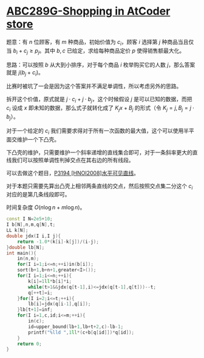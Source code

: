 # [ABC289G-Shopping in AtCoder store](https://atcoder.jp/contests/abc289/tasks/abc289_g)

题意：有 $n$ 位顾客，有 $m$ 种商品，初始价值为 $c_i$，顾客 $i$ 选择第 $j$ 种商品当且仅当 $b_i+c_j\ge p_j$。其中 $b,c$ 已给定，求给每种商品定价 $p$ 使得销售额最大化。

思路：可以按照 $b$ 从大到小排序，对于每个商品 $i$ 枚举购买它的人数 $j$，那么答案就是 $j(b_j+c_i)$。

比赛时被坑了一会是因为这个答案并不满足单调性，所以考虑另外的思路。

拆开这个价值，原式就是 $j\cdot c_i+j\cdot b_j$，这个时候假设 $j$ 是可以已知的数据，而把 $c_i$ 设成 $x$ 即未知的数据，那么式子就转化成了 $K_jx+B_j$ 的形式（令 $K_j=j,B_j=j\cdot b_j$）。

对于一个给定的 $c_i$ 我们需要求得对于所有一次函数的最大值，这个可以使用半平面交维护一个下凸壳。

下凸壳的维护，只需要维护一个斜率递增的直线集合即可，对于一条斜率更大的直线我们可以按照单调性判掉交点在其右边的所有线段。

可以去做这个题目，[P3194 [HNOI2008]水平可见直线](https://www.luogu.com.cn/problem/P3194)。

对于本题只需要先算出凸壳上相邻两条直线的交点，然后按照交点集二分这个 $c_i$ 对应的是第几条线段即可。

时间复杂度 $O(n\log n+m\log n)$。

```cpp
const I N=2e5+10;
I b[N],n,m,q[N],t;
LL k[N];
double jdx(I i,I j){
	return -1.0*(k[i]-k[j])/(i-j);
}double lb[N];
int main(){
	in(n,m);
	for(I i=1;i<=n;++i)in(b[i]);
	sort(b+1,b+n+1,greater<I>());
	for(I i=1;i<=n;++i){
		k[i]=1ll*b[i]*i;
		while(t>1&&jdx(q[t-1],i)<=jdx(q[t-1],q[t]))--t;
		q[++t]=i;
	}for(I i=2;i<=t;++i){
		lb[i]=jdx(q[i-1],q[i]);
	}lb[t+1]=inf;
	for(I i=1,c,id;i<=m;++i){
		in(c);
		id=upper_bound(lb+1,lb+t+2,c)-lb-1;
		printf("%lld ",1ll*(c+b[q[id]])*q[id]);
	}
	return 0;
}
```

